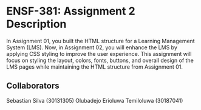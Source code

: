 # ENSF-381: Assignment 2 Description
In Assignment 01, you built the HTML structure for a Learning Management System (LMS). Now,
in Assignment 02, you will enhance the LMS by applying CSS styling to improve the user experience.
This assignment will focus on styling the layout, colors, fonts, buttons, and overall design of the LMS
pages while maintaining the HTML structure from Assignment 01.

## Collaborators
Sebastian Silva (30131305) Olubadejo Erioluwa Temiloluwa (30187041)
